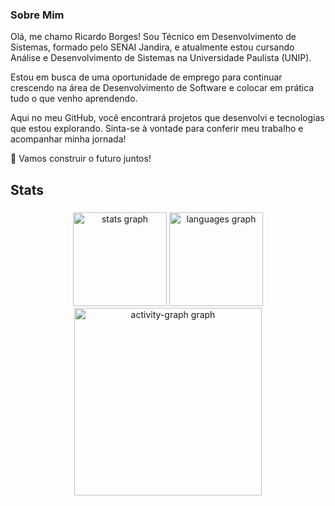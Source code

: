 ### Sobre Mim

Olá, me chamo Ricardo Borges! Sou Técnico em Desenvolvimento de Sistemas, formado pelo SENAI Jandira, e atualmente estou cursando Análise e Desenvolvimento de Sistemas na Universidade Paulista (UNIP).

Estou em busca de uma oportunidade de emprego para continuar crescendo na área de Desenvolvimento de Software e colocar em prática tudo o que venho aprendendo.

Aqui no meu GitHub, você encontrará projetos que desenvolvi e tecnologias que estou explorando. Sinta-se à vontade para conferir meu trabalho e acompanhar minha jornada!

🚀 Vamos construir o futuro juntos!


<h2 align="left">Stats</h2>

###

<div align="center">
  <img src="https://github-readme-stats.vercel.app/api?username=Ricardo-borges1&hide_title=false&hide_rank=false&show_icons=true&include_all_commits=true&count_private=true&disable_animations=false&theme=radical&locale=en&hide_border=false&order=1" height="150" alt="stats graph"  />
  <img src="https://github-readme-stats.vercel.app/api/top-langs?username=Ricardo-borges1&locale=en&hide_title=false&layout=compact&card_width=320&langs_count=5&theme=radical&hide_border=false&order=2" height="150" alt="languages graph"  />
  <img src="https://github-readme-activity-graph.vercel.app/graph?username=Ricardo-borges1&radius=16&theme=redical&area=true&order=5" height="300" alt="activity-graph graph"  />
</div>

###
